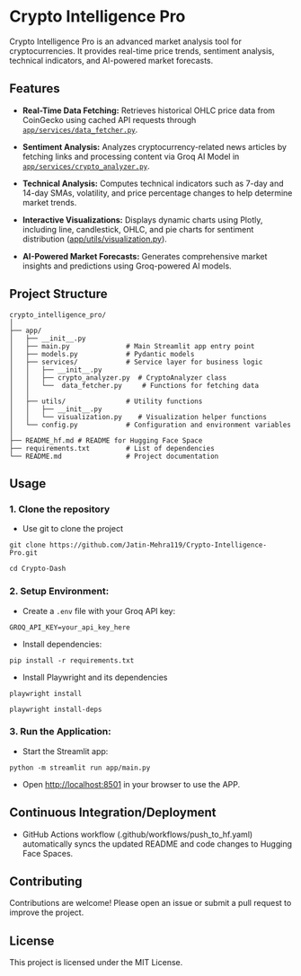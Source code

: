 # Crypto Intelligence Pro

Crypto Intelligence Pro is an advanced market analysis tool for cryptocurrencies. It provides real-time price trends, sentiment analysis, technical indicators, and AI-powered market forecasts.

  

## Features

  

-  **Real-Time Data Fetching:** Retrieves historical OHLC price data from CoinGecko using cached API requests through [`app/services/data_fetcher.py`](app/services/data_fetcher.py).

-  **Sentiment Analysis:** Analyzes cryptocurrency-related news articles by fetching links and processing content via Groq AI Model in [`app/services/crypto_analyzer.py`](app/services/crypto_analyzer.py).

-  **Technical Analysis:** Computes technical indicators such as 7-day and 14-day SMAs, volatility, and price percentage changes to help determine market trends.

-  **Interactive Visualizations:** Displays dynamic charts using Plotly, including line, candlestick, OHLC, and pie charts for sentiment distribution ([app/utils/visualization.py](app/utils/visualization.py)).

-  **AI-Powered Market Forecasts:** Generates comprehensive market insights and predictions using Groq-powered AI models.

  

## Project Structure
```
crypto_intelligence_pro/
│
├── app/
│   ├── __init__.py
│   ├── main.py              # Main Streamlit app entry point
│   ├── models.py            # Pydantic models 
│   ├── services/            # Service layer for business logic
│   │   ├── __init__.py
│   │   ├── crypto_analyzer.py  # CryptoAnalyzer class
│   │   └──  data_fetcher.py     # Functions for fetching data 
│   │   
│   ├── utils/               # Utility functions
│   │   ├── __init__.py
│   │   └── visualization.py    # Visualization helper functions 
│   └── config.py            # Configuration and environment variables 
│
├── README_hf.md # README for Hugging Face Space
├── requirements.txt         # List of dependencies
└── README.md                # Project documentation
```
  

## Usage

### 1. Clone the repository
- Use git to clone the project
```
git clone https://github.com/Jatin-Mehra119/Crypto-Intelligence-Pro.git
```
```
cd Crypto-Dash
```

### 2.  **Setup Environment:**

- Create a `.env` file with your Groq API key:

```
GROQ_API_KEY=your_api_key_here
```

- Install dependencies:

```
pip install -r requirements.txt
```
- Install Playwright and its dependencies
```
playwright install 
```
```
playwright install-deps
```

### 3.  **Run the Application:**

- Start the Streamlit app:

```
python -m streamlit run app/main.py
```

- Open [http://localhost:8501](http://localhost:8501) in your browser to use the APP.

  

## Continuous Integration/Deployment
- GitHub Actions workflow (.github/workflows/push_to_hf.yaml) automatically syncs the updated README and code changes to Hugging Face Spaces.

  

## Contributing
Contributions are welcome! Please open an issue or submit a pull request to improve the project.


## License
This project is licensed under the MIT License.